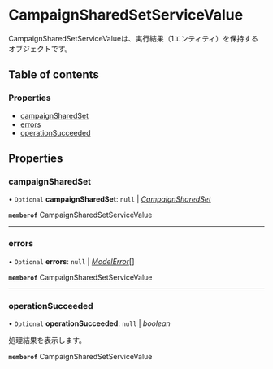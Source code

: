 # CampaignSharedSetServiceValue


<div lang=\"ja\">CampaignSharedSetServiceValueは、実行結果（1エンティティ）を保持するオブジェクトです。</div> 

## Table of contents

### Properties

- [campaignSharedSet](campaignsharedsetservicevalue.md#campaignsharedset)
- [errors](campaignsharedsetservicevalue.md#errors)
- [operationSucceeded](campaignsharedsetservicevalue.md#operationsucceeded)

## Properties

### campaignSharedSet

• `Optional` **campaignSharedSet**: ``null`` \| [*CampaignSharedSet*](campaignsharedset.md)

**`memberof`** CampaignSharedSetServiceValue

___

### errors

• `Optional` **errors**: ``null`` \| [*ModelError*](modelerror.md)[]

**`memberof`** CampaignSharedSetServiceValue

___

### operationSucceeded

• `Optional` **operationSucceeded**: ``null`` \| *boolean*

<div lang=\"ja\">処理結果を表示します。</div> 

**`memberof`** CampaignSharedSetServiceValue
